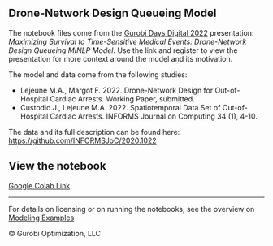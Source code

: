 ## Drone-Network Design Queueing Model

The notebook files come from the [Gurobi Days Digital 2022](https://www.gurobi.com/gurobi-days-digital-event-2022/) presentation: *Maximizing Survival to Time-Sensitive Medical Events: Drone-Network Design Queueing MINLP Model*. Use the link and register to view the presentation for more context around the model and its motivation.

The model and data come from the following studies:

- Lejeune M.A., Margot F. 2022. Drone-Network Design for Out-of-Hospital Cardiac Arrests. Working Paper, submitted.
- Custodio.J., Lejeune M.A. 2022. Spatiotemporal Data Set of Out-of-Hospital Cardiac Arrests. INFORMS Journal on Computing 34 (1), 4-10.

The data and its full description can be found here: https://github.com/INFORMSJoC/2020.1022

## View the notebook

[Google Colab Link](https://colab.research.google.com/github/Gurobi/modeling-examples/blob/master/drone_network_1_2/drone_network.ipynb)


----
For details on licensing or on running the notebooks, see the overview on [Modeling Examples](../)

© Gurobi Optimization, LLC